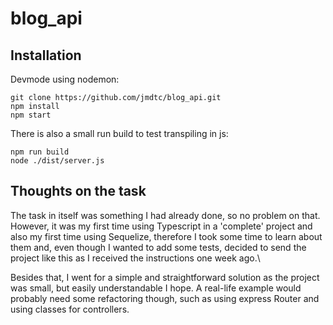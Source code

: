 # blog_api

## Installation

Devmode using nodemon:
```
git clone https://github.com/jmdtc/blog_api.git
npm install
npm start
```
There is also a small run build to test transpiling in js:
```
npm run build
node ./dist/server.js
```

## Thoughts on the task
The task in itself was something I had already done, so no problem on that. However, it was my first time using Typescript in a 'complete' project and also my first time using Sequelize, therefore I took some time to learn about them and, even though I wanted to add some tests, decided to send the project like this as I received the instructions one week ago.\

Besides that, I went for a simple and straightforward solution as the project was small, but easily understandable I hope. A real-life example would probably need some refactoring though, such as using express Router and using classes for controllers.
